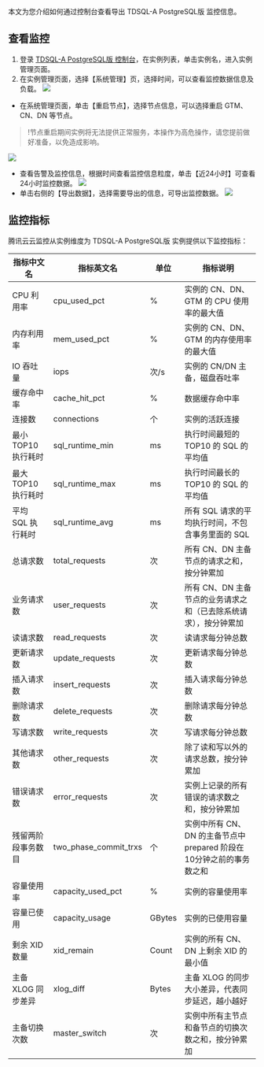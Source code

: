 本文为您介绍如何通过控制台查看导出 TDSQL-A PostgreSQL版 监控信息。

## 查看监控
1. 登录 [TDSQL-A  PostgreSQL版 控制台](https://console.cloud.tencent.com/tdsqla/tdapg)，在实例列表，单击实例名，进入实例管理页面。
2. 在实例管理页面，选择【系统管理】页，选择时间，可以查看监控数据信息及负载。
![](https://main.qcloudimg.com/raw/33b12311414c55ad3511b2b84907c251.png)
  - 在系统管理页面，单击【重启节点】，选择节点信息，可以选择重启 GTM、CN、DN 等节点。
>!节点重启期间实例将无法提供正常服务，本操作为高危操作，请您提前做好准备，以免造成影响。
>
![](https://main.qcloudimg.com/raw/83e03db60f74fbb8a0059207eee9ab4a.png)
  - 查看告警及监控信息，根据时间查看监控信息粒度，单击【近24小时】可查看24小时监控数据。
![](https://main.qcloudimg.com/raw/53b74309deda9516d7082d13f8edeb75.png)
  - 单击右侧的【导出数据】，选择需要导出的信息，可导出监控数据。
![](https://main.qcloudimg.com/raw/036e4a95c1f4c84066b730e39b42c59f.png)

## 监控指标
腾讯云云监控从实例维度为 TDSQL-A PostgreSQL版 实例提供以下监控指标：

| **指标中文名**       | **指标英文名**        | **单位** | **指标说明**                                                 |
| -------------------- | --------------------- | -------- | ------------------------------------------------------------ |
| CPU  利用率          | cpu_used_pct          | %        | 实例的  CN、DN、GTM 的 CPU 使用率的最大值                    |
| 内存利用率           | mem_used_pct          | %        | 实例的  CN、DN、GTM 的内存使用率的最大值                     |
| IO 吞吐量            | iops                  | 次/s     | 实例的  CN/DN 主备，磁盘吞吐率                               |
| 缓存命中率           | cache_hit_pct         | %        | 数据缓存命中率                                               |
| 连接数               | connections           | 个       | 实例的活跃连接                                               |
| 最小  TOP10 执行耗时 | sql_runtime_min       | ms       | 执行时间最短的 TOP10 的 SQL 的平均值                         |
| 最大  TOP10 执行耗时 | sql_runtime_max       | ms       | 执行时间最长的 TOP10 的 SQL 的平均值                         |
| 平均  SQL 执行耗时   | sql_runtime_avg       | ms       | 所有  SQL 请求的平均执行时间，不包含事务里面的 SQL           |
| 总请求数             | total_requests        | 次       | 所有  CN、DN 主备节点的请求之和，按分钟累加                  |
| 业务请求数           | user_requests         | 次       | 所有  CN、DN 主备节点的业务请求之和（已去除系统请求），按分钟累加 |
| 读请求数             | read_requests         | 次       | 读请求每分钟总数                                             |
| 更新请求数           | update_requests       | 次       | 更新请求每分钟总数                                           |
| 插入请求数           | insert_requests       | 次       | 插入请求每分钟总数                                           |
| 删除请求数           | delete_requests       | 次       | 删除请求每分钟总数                                           |
| 写请求数             | write_requests        | 次       | 写请求每分钟总数                                             |
| 其他请求数           | other_requests        | 次       | 除了读和写以外的请求总数，按分钟累加                         |
| 错误请求数           | error_requests        | 次       | 实例上记录的所有错误的请求数之和，按分钟累加                 |
| 残留两阶段事务数目   | two_phase_commit_trxs | 个       | 实例中所有 CN、DN 的主备节点中  prepared 阶段在10分钟之前的事务数之和 |
| 容量使用率           | capacity_used_pct     | %        | 实例的容量使用率                                             |
| 容量已使用           | capacity_usage        | GBytes   | 实例的已使用容量                                             |
| 剩余  XID 数量       | xid_remain            | Count    | 实例的所有 CN、DN 上剩余 XID 的最小值                        |
| 主备  XLOG 同步差异  | xlog_diff             | Bytes    | 主备  XLOG 的同步大小差异，代表同步延迟，越小越好            |
| 主备切换次数         | master_switch         | 次       | 实例中所有主节点和备节点的切换次数之和，按分钟累加           |



